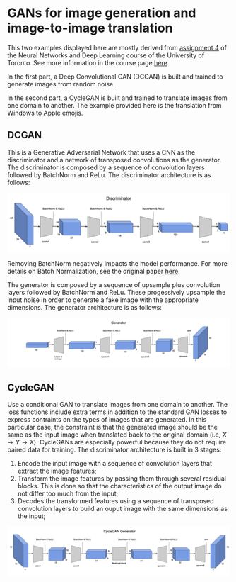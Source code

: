 # GANs for image generation and image-to-image translation

This two examples displayed here are mostly derived from [assignment 4](http://www.cs.toronto.edu/~rgrosse/courses/csc421_2019/assignments/assignment3.pdf) of the Neural Networks and Deep Learning course of the University of Toronto. See more information in the course page [here](http://www.cs.toronto.edu/~rgrosse/courses/csc421_2019/).

In the first part, a Deep Convolutional GAN (DCGAN) is built and trained to generate images from random noise.

In the second part, a CycleGAN is built and trained to translate images from one domain to another. The example provided here is the translation from Windows to Apple emojis.

## DCGAN

This is a Generative Adversarial Network that uses a CNN as the discriminator and a network of transposed convolutions as the generator. The discriminator is composed by a sequence of convolution layers followed by BatchNorm and ReLu. The discriminator architecture is as follows:

![Example](figures/dcgan-discriminator.png)

Removing BatchNorm negatively impacts the model performance. For more details on Batch Normalization, see the original paper [here](https://arxiv.org/abs/1502.03167).

The generator is composed by a sequence of upsample plus convolution layers followed by BatchNorm and ReLu. These progessively upsample the input noise in order to generate a fake image with the appropriate dimensions. The generator architecture is as follows:

![Example](figures/dcgan-generator.png)

## CycleGAN

Use a conditional GAN to translate images from one domain to another. The loss functions include extra terms in addition to the standard GAN losses to express contraints on the types of images that are generated. In this particular case, the constraint is that the generated image should be the same as the input image when translated back to the original domain (i.e, $X \rightarrow Y \rightarrow X$).
CycleGANs are especially powerful because they do not require paired data for training. The discriminator architecture is built in 3 stages:

1. Encode the input image with a sequence of convolution layers that extract the image features;
2. Transform the image features by passing them through several residual blocks. This is done so that the characteristics of the output image do not differ too much from the input;
3. Decodes the transformed features using a sequence of transposed convolution layers to build an ouput image with the same dimensions as the input;

![Example](figures/cyclegan-generator.png)
